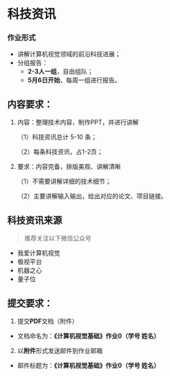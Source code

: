 # 科技资讯

### 作业形式

- 讲解计算机视觉领域的前沿科技进展；
- 分组报告：
  - **2-3人一组**，自由组队；
  - **5月6日开始**，每周一组进行报告。

## 内容要求：

1. 内容：整理技术内容，制作PPT，并进行讲解

   （1）科技资讯总计 5-10 条；

   （2）每条科技资讯，占1-2页；

2. 要求：内容完备，排版美观、讲解清晰

   （1）不需要讲解详细的技术细节；

   （2）主要讲解输入输出，给出对应的论文、项目链接。

## 科技资讯来源

> 推荐关注以下微信公众号

- 我爱计算机视觉
- 极视平台
- 机器之心
- 量子位



## 提交要求：

1)  提交**PDF**文档（附件）

- 文档命名为：**《计算机视觉基础》作业0（学号 姓名）**

2)  以**附件**形式发送邮件到作业邮箱

- 邮件标题为：**《计算机视觉基础》作业0（学号 姓名）**